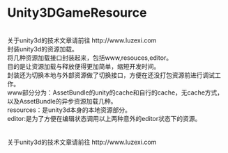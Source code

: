 Unity3DGameResource
===================
<br>
关于unity3d的技术文章请前往 http://www.luzexi.com<br>
封装unity3d的资源加载。<br>
将几种资源加载接口封装起来，包括www,resouces,editor。<br>
目的是让资源加载与释放便得更加简单，缩短开发时间。<br>
封装还为切换本地与外部资源做了切换接口，方便在还没打包资源前进行调试工作。<br>
www部分分为：AssetBundle的unity的cache和自行的cache，无cache方式，以及AssetBundle的异步资源加载几种。<br>
resources：是unity3d本身的本地资源部分。<br>
editor:是为了方便在编辑状态调用以上两种意外的editor状态下的资源。<br>
<br>
<br>
关于unity3d的技术文章请前往 http://www.luzexi.com

